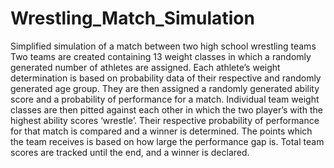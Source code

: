 # Wrestling_Match_Simulation
Simplified simulation of a match between two high school wrestling teams
Two teams are created containing 13 weight classes in which a randomly generated number of athletes are assigned. Each athlete’s weight determination is based on probability data of their respective and randomly generated age group. They are then assigned a randomly generated ability score and a probability of performance for a match.
Individual team weight classes are then pitted against each other in which the two player’s with the highest ability scores ‘wrestle’. Their respective probability of performance for that match is compared and a winner is determined. The points which the team receives is based on how large the performance gap is.
Total team scores are tracked until the end, and a winner is declared.
